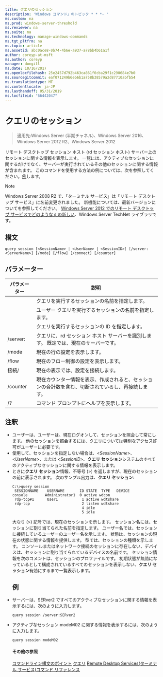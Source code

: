 ```yaml
---
title: クエリのセッション
description: 'Windows コマンド」のトピック * * *- '
ms.custom: na
ms.prod: windows-server-threshold
ms.reviewer: na
ms.suite: na
ms.technology: manage-windows-commands
ms.tgt_pltfrm: na
ms.topic: article
ms.assetid: abc0ace8-0b74-4b6e-a937-a78bb4b61a1f
author: coreyp-at-msft
ms.author: coreyp
manager: dongill
ms.date: 10/16/2017
ms.openlocfilehash: 25e2457d792b463ca861f0cba29f1c290684e7b0
ms.sourcegitcommit: eaf071249b6eb6b1a758b38579a2d87710abfb54
ms.translationtype: MT
ms.contentlocale: ja-JP
ms.lasthandoff: 05/31/2019
ms.locfileid: "66442047"
---
```

# <a name="query-session"></a>クエリのセッション

>適用先:Windows Server (半期チャネル)、Windows Server 2016、Windows Server 2012 R2、Windows Server 2012

リモート デスクトップ セッション ホスト (rd セッション ホスト) サーバー上のセッションに関する情報を表示します。
一覧には、アクティブなセッションに関するだけでなく、サーバーが実行されているその他のセッションに関する情報が含まれます。
このコマンドを使用する方法の例については、次を参照してください。[例](#BKMK_examples)します。
> [!NOTE]
> Windows Server 2008 R2 で、「ターミナル サービス」は「リモート デスクトップ サービス」に名前変更されました。 新機能については、最新バージョンについてを参照してください。 [Windows Server 2012 でのリモート デスクトップ サービスでどのような s の新しい](https://technet.microsoft.com/library/hh831527)、Windows Server TechNet ライブラリです。
> ## <a name="syntax"></a>構文
> ```
> query session [<SessionName> | <UserName> | <SessionID>] [/server:<ServerName>] [/mode] [/flow] [/connect] [/counter]
> ```
> ## <a name="parameters"></a>パラメーター
> 
> |      パラメーター       |                                                      説明                                                      |
> |----------------------|-----------------------------------------------------------------------------------------------------------------------|
> |    <SessionName>     |                               クエリを実行するセッションの名前を指定します。                               |
> |      <UserName>      |                           ユーザー クエリを実行するセッションの名前を指定します。                            |
> |     <SessionID>      |                                クエリを実行するセッションの ID を指定します。                                |
> | /server:<ServerName> |                  クエリに、rd セッション ホスト サーバーを識別します。 既定では、現在のサーバーです。                   |
> |        /mode         |                                            現在の行の設定を表示します。                                            |
> |        /flow         |                                        現在のフロー制御の設定を表示します。                                        |
> |       接続/       |                                          現在の表示では、設定を接続します。                                           |
> |       /counter       | 現在カウンター情報を表示、作成されると、セッションの合計数を含む、切断されているし、再接続します。 |
> |          /?          |                                         コマンド プロンプトにヘルプを表示します。                                          |
> 
> ## <a name="remarks"></a>注釈
> - ユーザーは、ユーザーは、現在ログオンして、セッションを照会して常にします。 他のセッションを照会するには、クエリについては特別なアクセス許可がユーザーに必要です。
> - 使用して、セッションを指定しない場合は、<*SessionName*>、<*UserName*>、または <*SessionID*>、**クエリ セッション**システムのすべてのアクティブなセッションに関する情報を表示します。
> - ときに**クエリ セッション**情報、不等号 (>) を返しますが、現在のセッションの前に表示されます。 次のサンプル出力は、**クエリ セッション**:
>   ```
>   C:\>query session
>    SESSIONNAME    USERNAME       ID STATE  TYPE   DEVICE
>   console        Administrator1  0 active wdcon
>    rdp-tcp#1      User1           1 active wdtshare
>    rdp-tcp                        2 listen wdtshare
>                                   4 idle
>                                   5 idle
>   ```
>   大なり (>) 記号では、現在のセッションを示します。 セッション名には、セッションに割り当てられた名前を指定します。 ユーザー名では、セッションに接続しているユーザーのユーザー名を示します。 状態は、セッションの現在の状態に関する情報を提供します。 型では、セッションの種類を示します。 コンソールまたはネットワーク接続のセッションに存在しない、デバイスは、セッションに割り当てられているデバイスの名前です。 セッション情報を次のコメントは、セッションのプロファイルです。 初期状態が無効になっているとして構成されているすべてのセッションを表示しない、**クエリ セッション**有効にするまで一覧表示します。
>   ## <a name="BKMK_examples"></a>例
> - サーバーは、SERver2 ですべてのアクティブなセッションに関する情報を表示するには、次のように入力します。
>   ```
>   query session /server:SERver2
>   ```
> - アクティブなセッション modeM02 に関する情報を表示するには、次のように入力します。
>   ```
>   query session modeM02
>   ```
>   #### <a name="additional-references"></a>その他の参照
>   [コマンドライン構文のポイント](command-line-syntax-key.md)
>   [クエリ](query.md)
>   [Remote Desktop Services&#40;ターミナル サービス&#41;コマンド リファレンス](remote-desktop-services-terminal-services-command-reference.md)
